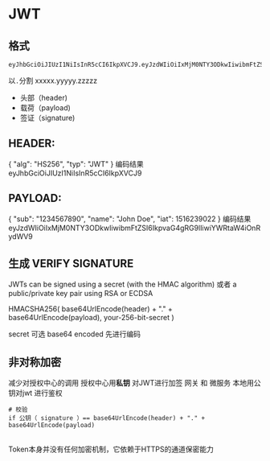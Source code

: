 # JWT
## 格式
```
eyJhbGciOiJIUzI1NiIsInR5cCI6IkpXVCJ9.eyJzdWIiOiIxMjM0NTY3ODkwIiwibmFtZSI6IkpvaG4gRG9lIiwiYWRtaW4iOnRydWV9.TJVA95OrM7E2cBab30RMHrHDcEfxjoYZgeFONFh7HgQ
```

以`.`分割 xxxxx.yyyyy.zzzzz
- 头部（header)
- 载荷（payload)
- 签证（signature)


## HEADER:
{
  "alg": "HS256",
  "typ": "JWT"
}
编码结果 eyJhbGciOiJIUzI1NiIsInR5cCI6IkpXVCJ9 

## PAYLOAD:
{
  "sub": "1234567890",
  "name": "John Doe",
  "iat": 1516239022
}
编码结果 eyJzdWIiOiIxMjM0NTY3ODkwIiwibmFtZSI6IkpvaG4gRG9lIiwiYWRtaW4iOnRydWV9 

## 生成 VERIFY SIGNATURE
JWTs can be signed using a secret (with the HMAC algorithm) 
或者 a public/private key pair using RSA or ECDSA

HMACSHA256(
  base64UrlEncode(header) + "." +
  base64UrlEncode(payload),
  your-256-bit-secret
) 

secret 可选 base64 encoded 先进行编码

## 非对称加密
减少对授权中心的调用
授权中心用**私钥** 对JWT进行加签
网关 和 微服务 本地用公钥对jwt 进行鉴权 

```
# 校验
if 公钥（ signature ）== base64UrlEncode(header) + "." + base64UrlEncode(payload)
```

## 
Token本身并没有任何加密机制，它依赖于HTTPS的通道保密能力